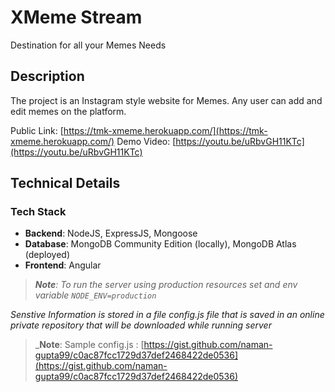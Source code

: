 # XMeme Stream

Destination for all your Memes Needs

## Description

The project is an Instagram style website for Memes. Any user can add and edit memes on the platform.

Public Link: [https://tmk-xmeme.herokuapp.com/](https://tmk-xmeme.herokuapp.com/)
Demo Video: [https://youtu.be/uRbvGH11KTc](https://youtu.be/uRbvGH11KTc)

## Technical Details

### Tech Stack

-   **Backend**: NodeJS, ExpressJS, Mongoose
-   **Database**: MongoDB Community Edition (locally), MongoDB Atlas (deployed)
-   **Frontend**: Angular

> _**Note**: To run the server using production resources set and env variable `NODE_ENV=production`_

_Senstive Information is stored in a file config.js file that is saved in an online private repository that will be downloaded while running server_

> \_**Note**: Sample config.js : [https://gist.github.com/naman-gupta99/c0ac87fcc1729d37def2468422de0536](https://gist.github.com/naman-gupta99/c0ac87fcc1729d37def2468422de0536)
